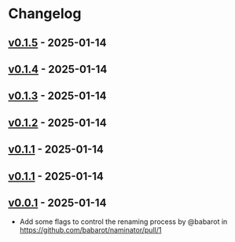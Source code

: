 # Changelog

## [v0.1.5](https://github.com/babarot/naminator/compare/v0.1.4...v0.1.5) - 2025-01-14

## [v0.1.4](https://github.com/babarot/naminator/compare/v0.1.3...v0.1.4) - 2025-01-14

## [v0.1.3](https://github.com/babarot/naminator/compare/v0.1.2...v0.1.3) - 2025-01-14

## [v0.1.2](https://github.com/babarot/naminator/compare/v0.1.1...v0.1.2) - 2025-01-14

## [v0.1.1](https://github.com/babarot/naminator/compare/v0.1.0...v0.1.1) - 2025-01-14

## [v0.1.1](https://github.com/babarot/naminator/compare/v0.1.0...v0.1.1) - 2025-01-14

## [v0.0.1](https://github.com/babarot/naminator/commits/v0.0.1) - 2025-01-14
- Add some flags to control the renaming process by @babarot in https://github.com/babarot/naminator/pull/1
